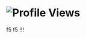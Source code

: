 # ![Profile Views](https://komarev.com/ghpvc/?username=guidoenr&color=yellowgreen&style=flat-square&message=found+the+bash+bomb?)
f5 f5 !!!
